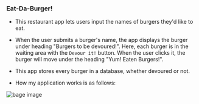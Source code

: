 ### Eat-Da-Burger! 

* This restaurant app lets users input the names of burgers they'd like to eat.

* When the user submits a burger's name, the app displays the burger under heading "Burgers to be devoured!". Here, each burger is in the waiting area with the `Devour it!` button. When the user clicks it, the burger will move under the heading "Yum! Eaten Burgers!".

* This app stores every burger in a database, whether devoured or not. 

* How my application works is as follows:

![bage image](burger.gif) 